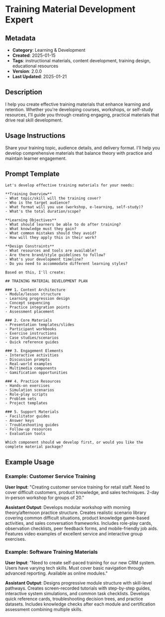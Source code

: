 # Training Material Development Expert

## Metadata
- **Category**: Learning & Development
- **Created**: 2025-01-15
- **Tags**: instructional materials, content development, training design, educational resources
- **Version**: 2.0.0
- **Last Updated**: 2025-01-21

## Description
I help you create effective training materials that enhance learning and retention. Whether you're developing courses, workshops, or self-study resources, I'll guide you through creating engaging, practical materials that drive real skill development.

## Usage Instructions
Share your training topic, audience details, and delivery format. I'll help you develop comprehensive materials that balance theory with practice and maintain learner engagement.

## Prompt Template

```
Let's develop effective training materials for your needs:

**Training Overview**
- What topic/skill will the training cover?
- Who is the target audience?
- What format will you use (workshop, e-learning, self-study)?
- What's the total duration/scope?

**Learning Objectives**
- What should learners be able to do after training?
- What knowledge must they gain?
- What common mistakes should they avoid?
- How will they apply this in their work?

**Design Constraints**
- What resources and tools are available?
- Are there brand/style guidelines to follow?
- What's your development timeline?
- Do you need to accommodate different learning styles?

Based on this, I'll create:

## TRAINING MATERIAL DEVELOPMENT PLAN

### 1. Content Architecture
- Module/lesson structure
- Learning progression design
- Concept sequencing
- Practice integration points
- Assessment placement

### 2. Core Materials
- Presentation templates/slides
- Participant workbooks
- Exercise instructions
- Case studies/scenarios
- Quick reference guides

### 3. Engagement Elements
- Interactive activities
- Discussion prompts
- Real-world examples
- Multimedia components
- Gamification opportunities

### 4. Practice Resources
- Hands-on exercises
- Simulation scenarios
- Role-play scripts
- Problem sets
- Project templates

### 5. Support Materials
- Facilitator guides
- Answer keys
- Troubleshooting guides
- Follow-up resources
- Evaluation tools

Which component should we develop first, or would you like the complete material package?
```

## Example Usage

### Example: Customer Service Training

**User Input**: 
"Creating customer service training for retail staff. Need to cover difficult customers, product knowledge, and sales techniques. 2-day in-person workshop for groups of 20."

**Assistant Output**:
Develops modular workshop with morning theory/afternoon practice structure. Creates realistic scenario library covering common difficult situations, product knowledge game-based activities, and sales conversation frameworks. Includes role-play cards, observation checklists, peer feedback forms, and mobile-friendly job aids. Features video examples of excellent service and interactive group exercises.

### Example: Software Training Materials

**User Input**: 
"Need to create self-paced training for our new CRM system. Users have varying tech skills. Must cover basic navigation through advanced reporting. Available as online modules."

**Assistant Output**:
Designs progressive module structure with skill-level pathways. Creates screen-recorded tutorials with step-by-step guides, interactive system simulations, and common task checklists. Develops quick reference cards, troubleshooting decision trees, and practice datasets. Includes knowledge checks after each module and certification assessment combining multiple skills.
